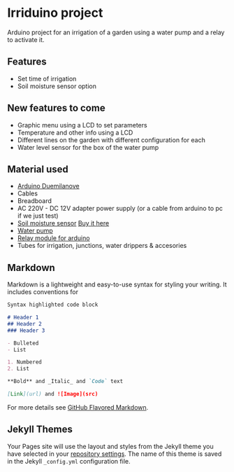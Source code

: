 # Irriduino project

Arduino project for an irrigation of a garden using a water pump and a relay to activate it.

## Features

- Set time of irrigation
- Soil moisture sensor option

## New features to come

- Graphic menu using a LCD to set parameters
- Temperature and other info using a LCD
- Different lines on the garden with different configuration for each
- Water level sensor for the box of the water pump

## Material used

- [Arduino Duemilanove](https://www.arduino.cc/en/Main/ArduinoBoardDuemilanove)
- Cables
- Breadboard
- AC 220V - DC 12V adapter power supply (or a cable from arduino to pc if we just test)
- [Soil moisture sensor](https://www.seeedstudio.com/Grove-Moisture-Sensor-p-955.html) [Buy it here](https://www.banggood.com/Soil-Hygrometer-Humidity-Detection-Module-Moisture-Sensor-For-Arduino-p-79227.html?rmmds=buy&cur_warehouse=UK)
- [Water pump](https://www.ebay.com/itm/15-50W-Pompe-%C3%A0-l-eau-Submersible-Ultra-silencieuse-pour-Fontaine-Aquarium-Etang/182984108038?ssPageName=STRK%3AMEBIDX%3AIT&var=690294685478&_trksid=p2057872.m2749.l2649)
- [Relay module for arduino](http://wiki.seeedstudio.com/Grove-Relay)
- Tubes for irrigation, junctions, water drippers & accesories

## Markdown

Markdown is a lightweight and easy-to-use syntax for styling your writing. It includes conventions for

```markdown
Syntax highlighted code block

# Header 1
## Header 2
### Header 3

- Bulleted
- List

1. Numbered
2. List

**Bold** and _Italic_ and `Code` text

[Link](url) and ![Image](src)
```

For more details see [GitHub Flavored Markdown](https://guides.github.com/features/mastering-markdown/).

## Jekyll Themes

Your Pages site will use the layout and styles from the Jekyll theme you have selected in your [repository settings](https://github.com/Ralonsoafl/Irriduino/settings). The name of this theme is saved in the Jekyll `_config.yml` configuration file.

